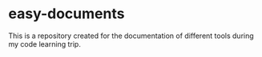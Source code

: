 # easy-documents

This is a repository created for the documentation of different tools during my code learning trip.
